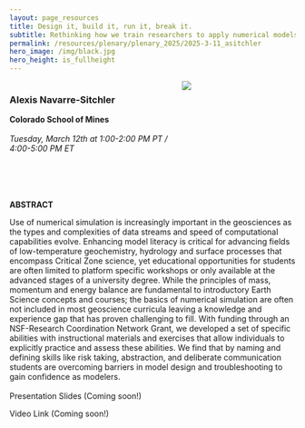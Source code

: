 ```yaml
---
layout: page_resources
title: Design it, build it, run it, break it.
subtitle: Rethinking how we train researchers to apply numerical models to earth systems
permalink: /resources/plenary/plenary_2025/2025-3-11_asitchler
hero_image: /img/black.jpg
hero_height: is_fullheight
---
```

<style>
    .cont {
      display: flex;
      flex-wrap: wrap;
    }

.col1 {
      flex: 3; 
      min-width: 200px;
    }

.col2 {
      flex: 1;
      min-width: 200px;
    }

</style>

<body>
    <div class="cont">
      <div class="col1">
        <h3><strong>Alexis Navarre-Sitchler</strong></h3>
        <b>Colorado School of Mines</b>
        <br><br>
        <em>Tuesday, March 12th at 1:00-2:00 PM PT / 4:00-5:00 PM ET</em><br>
        <br><br>
      </div>
        <div class="col2">
            <img src="../../../../img/photos/asitchler.png" align="center"><br>
        </div>
    </div><br><br>
</body>

**ABSTRACT**

Use of numerical simulation is increasingly important in the geosciences as the types and complexities of data streams and speed of computational capabilities evolve. Enhancing model literacy is critical for advancing fields of low-temperature geochemistry, hydrology and surface processes that encompass Critical Zone science, yet educational opportunities for students are often limited to platform specific workshops or only available at the advanced stages of a university degree.  While the principles of mass, momentum and energy balance are fundamental to introductory Earth Science concepts and courses; the basics of numerical simulation are often not included in most geoscience curricula leaving a knowledge and experience gap that has proven challenging to fill.  With funding through an NSF-Research Coordination Network Grant, we developed a set of specific abilities with instructional materials and exercises that allow individuals to explicitly practice and assess these abilities.  We find that by naming and defining skills like risk taking, abstraction, and deliberate communication students are overcoming barriers in model design and troubleshooting to gain confidence as modelers.
<br><br>
Presentation Slides (Coming soon!)

Video Link (Coming soon!)
